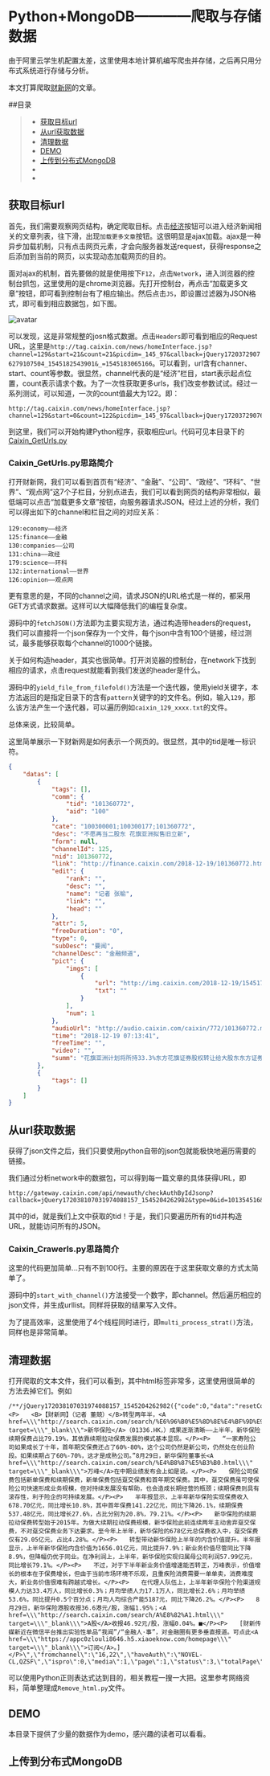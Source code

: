# Python+MongoDB————爬取与存储数据

由于阿里云学生机配置太差，这里使用本地计算机编写爬虫并存储，之后再只用分布式系统进行存储与分析。  

本文打算爬取[财新网](http://www.caixin.com/)的文章。

##目录

> - [获取目标url]()
> - [从url获取数据]()
> - [清理数据]()
> - [DEMO]()
> - [上传到分布式MongoDB]()
> - []()
> - []()

## 获取目标url

首先，我们需要观察网页结构，确定爬取目标。点击[经济](http://economy.caixin.com/)按钮可以进入经济新闻相关的文章列表，往下滑，出现`加载更多文章`按钮。这很明显是ajax加载。ajax是一种异步加载机制，只有点击网页元素，才会向服务器发送request，获得response之后添加到当前的网页，以实现动态加载网页的目的。  

面对ajax的机制，首先要做的就是使用按下`F12`，点击`Network`，进入浏览器的控制台抓包，这里使用的是chrome浏览器。先打开控制台，再点击“加载更多文章”按钮，即可看到控制台有了相应输出。然后点击`JS`，即设置过滤器为JSON格式，即可看到相应数据包，如下图。

![avatar](./caixin-AJAX.png)

可以发现，这是非常规整的josn格式数据。点击`Headers`即可看到相应的Request URL，这里是`http://tag.caixin.com/news/homeInterface.jsp?channel=129&start=21&count=21&picdim=_145_97&callback=jQuery17203729076279107504_1545182543901&_=1545183065166`。可以看到，url含有channer、start、count等参数。很显然，channel代表的是“经济”栏目，start表示起点位置，count表示请求个数。为了一次性获取更多urls，我们改变参数试试。经过一系列测试，可以知道，一次的count值最大为122。即：
```
http://tag.caixin.com/news/homeInterface.jsp?channel=129&start=0&count=122&picdim=_145_97&callback=jQuery17203729076279107504_1545182543901&_=1545183065166
```
到这里，我们可以开始构建Python程序，获取相应url。代码可见本目录下的[Caixin_GetUrls.py](./Caixin_GetUrls.py)

### Caixin_GetUrls.py思路简介

打开财新网，我们可以看到首页有“经济”、“金融”、“公司”、“政经”、“环科”、“世界”、“观点网”这7个子栏目，分别点进去，我们可以看到网页的结构非常相似，最低端可以点击“加载更多文章”按钮，向服务器请求JSON。经过上述的分析，我们可以得出如下的channel和栏目之间的对应关系：
```
129:economy——经济
125:finance——金融
130:companies——公司
131:china——政经
179:science——环科
132:international——世界  
126:opinion——观点网
```
更有意思的是，不同的channel之间，请求JSON的URL格式是一样的，都采用GET方式请求数据。这样可以大幅降低我们的编程复杂度。

源码中的`fetchJSON()`方法即为主要实现方法，通过构造带headers的request，我们可以直接将一个json保存为一个文件，每个json中含有100个链接，经过测试，最多能够获取每个channel的1000个链接。  

关于如何构造header，其实也很简单。打开浏览器的控制台，在network下找到相应的请求，点击request就能看到我们发送的header是什么。  

源码中的`yield_file_from_filefold()`方法是一个迭代器，使用yield关键字，本方法返回的是指定目录下的含有`pattern`关键字的的文件名。例如，输入`129`，那么该方法产生一个迭代器，可以遍历例如`caixin_129_xxxx.txt`的文件。  

总体来说，比较简单。  

这里简单展示一下财新网是如何表示一个网页的。很显然，其中的tid是唯一标识符。
```json
{
    "datas": [
        {
            "tags": [],
            "comm": {
                "tid": "101360772",
                "aid": "100"
            },
            "cate": "100300001;100300177;101360772",
            "desc": "不愿再当二股东 花旗亚洲拟售旧立新",
            "form": null,
            "channelId": 125,
            "nid": 101360772,
            "link": "http://finance.caixin.com/2018-12-19/101360772.html",
            "edit": {
                "rank": "",
                "desc": "",
                "name": "记者 张榆",
                "link": "",
                "head": ""
            },
            "attr": 5,
            "freeDuration": "0",
            "type": 0,
            "subDesc": "要闻",
            "channelDesc": "金融频道",
            "pict": {
                "imgs": [
                    {
                        "url": "http://img.caixin.com/2018-12-19/1545178263407838_145_97.jpg",
                        "txt": ""
                    }
                ],
                "num": 1
            },
            "audioUrl": "http://audio.caixin.com/caixin/772/101360772.mp3",
            "time": "2018-12-19 07:13:41",
            "freeTime": "",
            "video": "",
            "summ": "花旗亚洲计划将所持33.3%东方花旗证券股权转让给大股东东方证券"
        },
        {
            "tags": []
        }
    ]
}
```


## 从url获取数据

获得了json文件之后，我们只要使用python自带的json包就能极快地遍历需要的链接。  

我们通过分析network中的数据包，可以得到每一篇文章的具体获得URL，即
```
http://gateway.caixin.com/api/newauth/checkAuthByIdJsonp?callback=jQuery172038107031974088157_1545204262982&type=0&id=101354516&page=1
```
其中的id，就是我们上文中获取的tid！于是，我们只要遍历所有的tid并构造URL，就能访问所有的JSON。

### Caixin_Crawerls.py思路简介

这里的代码更加简单...只有不到100行。主要的原因在于这里获取文章的方式太简单了。  

源码中的`start_with_channel()`方法接受一个数字，即channel。然后遍历相应的json文件，并生成urllist。同样将获取的结果写入文件。  

为了提高效率，这里使用了4个线程同时进行，即`multi_process_strat()`方法，同样也是非常简单。  


## 清理数据

打开爬取的文本文件，我们可以看到，其中html标签非常多，这里使用很简单的方法去掉它们。例如
```
/**/jQuery172038107031974088157_1545204262982({"code":0,"data":"resetContentInfo({\"content\":\"<P>　　<B>【财新网】（记者 董兢）</B>转型两年半，<A href=\\\"http://search.caixin.com/search/%E6%96%B0%E5%8D%8E%E4%BF%9D%E9%99%A9.html\\\" target=\\\"_blank\\\">新华保险</A>（01336.HK，）成果逐渐清晰——上半年，新华保险续期保费占比79.19%，其依靠续期拉动保费发展的模式基本显现。</P><P>　　“一家寿险公司如果成长了十年，首年期交保费还占了60%-80%，这个公司仍然是新公司，仍然处在创业阶段。如果续期占了60%-70%，这才是成熟公司。”8月29日，新华保险董事长<A href=\\\"http://search.caixin.com/search/%E4%B8%87%E5%B3%B0.html\\\" target=\\\"_blank\\\">万峰</A>在中期业绩发布会上如是说。</P><P>　　保险公司保费包括新单保费和续期保费，新单保费包括趸交保费和首年期交保费。其中，趸交保费虽可使保险公司快速形成业务规模，但对持续发展没有帮助，也会造成长期经营的瓶颈；续期保费则具有滚存性，利于险企的可持续发展。</P><P>　　半年报显示，上半年新华保险实现保费收入678.70亿元，同比增长10.8%，其中首年保费141.22亿元，同比下降26.1%，续期保费537.48亿元，同比增长27.6%，占比分别为20.8%，79.21%。</P><P>　　新华保险的续期拉动保费转型始于2015年。为做大续期拉动保费规模，新华保险此前连续两年主动舍弃趸交保费，不对趸交保费业务下达要求。至今年上半年，新华保险的678亿元总保费收入中，趸交保费仅有29.05亿元，占比4.28%。</P><P>　　转型带动新华保险上半年的内含价值提升。半年报显示，上半年新华保险内含价值为1656.01亿元，同比提升7.9%；新业务价值尽管同比下降8.9%，但降幅仍优于同业。在净利润上，上半年，新华保险实现归属母公司利润57.99亿元，同比增长79.1%。</P><P>　　不过，对于下半年新业务价值增速能否转正，万峰表示，价值增长的根本在于保费增长，但由于当前市场环境不乐观，且重疾险消费需要一单单卖，消费难度大，新业务价值很难有跨越式增长。</P><P>　　在代理人队伍上，上半年新华保险个险渠道规模人力达33.4万人，同比增长0.3%；月均举绩人力17.1万人，同比增长2.6%；月均举绩53.6%，同比提升0.5个百分点；月均人均综合产能5187元，同比下降26.2%。</P><P>　　8月29日，新华保险港股收报36.6港元/股，涨幅1.95%；<A href=\\\"http://search.caixin.com/search/A%E8%82%A1.html\\\" target=\\\"_blank\\\">A股</A>收报46.92元/股，涨幅0.04%。■</P><P>　　[财新传媒新近在微信平台推出实验性单品“我闻”/“金融人·事”，对金融圈有更多垂直报道。可点此<A href=\\\"https://appc0zlouli8646.h5.xiaoeknow.com/homepage\\\" target=\\\"_blank\\\">订阅</A>。]</P>\",\"fromchannel\":\"16,22\",\"haveAuth\":\"NOVEL-CL,QZSF\",\"ispro\":0,\"media\":1,\"page\":1,\"status\":3,\"totalPage\":0})"});
```
可以使用Python正则表达式达到目的，相关教程一搜一大把。这里参考网络资料，简单整理成`Remove_html.py`文件。

## DEMO

本目录下提供了少量的数据作为demo，感兴趣的读者可以看看。

## 上传到分布式MongoDB









